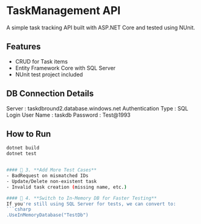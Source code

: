 # TaskManagement API

A simple task tracking API built with ASP.NET Core and tested using NUnit.

## Features
- CRUD for Task items
- Entity Framework Core with SQL Server
- NUnit test project included

## DB Connection Details
Server : taskdbround2.database.windows.net
Authentication Type : SQL Login
User Name : taskdb
Password : Test@1993

## How to Run
```bash
dotnet build
dotnet test


#### 🧪 3. **Add More Test Cases**
- BadRequest on mismatched IDs
- Update/Delete non-existent task
- Invalid task creation (missing name, etc.)

#### 🔁 4. **Switch to In-Memory DB for Faster Testing**
If you're still using SQL Server for tests, we can convert to:
```csharp
.UseInMemoryDatabase("TestDb")
